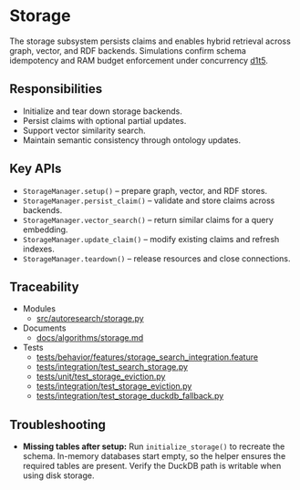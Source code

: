 # Storage

The storage subsystem persists claims and enables hybrid retrieval across graph,
vector, and RDF backends. Simulations confirm schema idempotency and RAM budget
enforcement under concurrency [d1][t4][t5].

## Responsibilities
- Initialize and tear down storage backends.
- Persist claims with optional partial updates.
- Support vector similarity search.
- Maintain semantic consistency through ontology updates.

## Key APIs
- `StorageManager.setup()` – prepare graph, vector, and RDF stores.
- `StorageManager.persist_claim()` – validate and store claims across backends.
- `StorageManager.vector_search()` – return similar claims for a query
  embedding.
- `StorageManager.update_claim()` – modify existing claims and refresh indexes.
- `StorageManager.teardown()` – release resources and close connections.

## Traceability

- Modules
  - [src/autoresearch/storage.py][m1]
- Documents
  - [docs/algorithms/storage.md][d1]
- Tests
  - [tests/behavior/features/storage_search_integration.feature][t1]
  - [tests/integration/test_search_storage.py][t2]
  - [tests/unit/test_storage_eviction.py][t3]
  - [tests/integration/test_storage_eviction.py][t4]
  - [tests/integration/test_storage_duckdb_fallback.py][t5]

[m1]: ../../src/autoresearch/storage.py
[d1]: ../algorithms/storage.md
[t1]: ../../tests/behavior/features/storage_search_integration.feature
[t2]: ../../tests/integration/test_search_storage.py
[t3]: ../../tests/unit/test_storage_eviction.py
[t4]: ../../tests/integration/test_storage_eviction.py
[t5]: ../../tests/integration/test_storage_duckdb_fallback.py

## Troubleshooting

- **Missing tables after setup:** Run `initialize_storage()` to recreate the
  schema. In-memory databases start empty, so the helper ensures the required
  tables are present. Verify the DuckDB path is writable when using disk
  storage.

